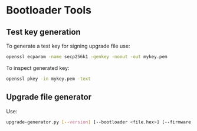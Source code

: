 # Bootloader Tools

## Test key generation

To generate a test key for signing upgrade file use:

```bash
openssl ecparam -name secp256k1 -genkey -noout -out mykey.pem
```

To inspect generated key:

```bash
openssl pkey -in mykey.pem -text

```

## Upgrade file generator

Use:

```bash
upgrade-generator.py [--version] [--bootloader <file.hex>] [--firmware <file.hex>] [--sign <keyfile.pem> [--passphrase <"passphrase"> | --ask-passphrase]] <upgrade_file.ext>
```


